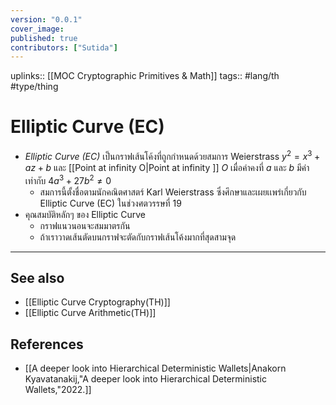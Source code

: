```yaml
---
version: "0.0.1"
cover_image:
published: true
contributors: ["Sutida"]
---
```

uplinks:: [[MOC Cryptographic Primitives & Math]]
tags:: #lang/th #type/thing 

# Elliptic Curve (EC)
- *Elliptic Curve (EC)*  เป็นกราฟเส้นโค้งที่ถูกกำหนดด้วยสมการ Weierstrass  $y^2= x^3 + az+b$ และ [[Point at infinity O|Point at infinity ]] $O$ เมื่อค่าคงที่ $a$ และ $b$ มีค่าเท่ากับ $4a^3 + 27b^2 \neq 0$
    - สมการนี้ตั้งชื่อตามนักคณิตศาสตร์ Karl Weierstrass ซึ่งศึกษาและเผยเเพร่เกี่ยวกับ Elliptic Curve (EC) ในช่วงศตวรรษที่ 19
- คุณสมบัติหลักๆ ของ Elliptic Curve
	- กราฟแนวนอนจะสมมาตรกัน
	- ถ้าเราวาดเส้นตัดบนกราฟจะตัดกับกราฟเส้นโค้งมากที่สุดสามจุด
---
## See also
- [[Elliptic Curve Cryptography(TH)]]
- [[Elliptic Curve Arithmetic(TH)]]
## References
- [[A deeper look into Hierarchical Deterministic Wallets|Anakorn Kyavatanakij,"A deeper look into Hierarchical Deterministic Wallets,"2022.]]